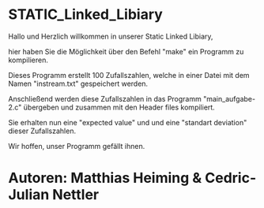 #  STATIC_Linked_Libiary 	

Hallo und Herzlich willkommen in unserer Static Linked Libiary,

hier haben Sie die Möglichkeit über den Befehl "make" ein Programm zu kompilieren.

Dieses Programm erstellt 100 Zufallszahlen, welche in einer Datei mit dem Namen "instream.txt" gespeichert werden.

Anschließend werden diese Zufallszahlen in das Programm "main_aufgabe-2.c" übergeben und zusammen mit den Header files kompiliert.

Sie erhalten nun eine "expected value" und und eine "standart deviation" dieser Zufallszahlen.

Wir hoffen, unser Programm gefällt ihnen.

# Autoren: 	Matthias Heiming & Cedric-Julian Nettler

		
